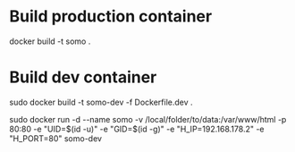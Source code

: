 # Build production container
docker build -t somo .

# Build dev container
sudo docker build -t somo-dev -f Dockerfile.dev .

sudo docker run -d --name somo -v /local/folder/to/data:/var/www/html -p 80:80 -e "UID=$(id -u)" -e "GID=$(id -g)" -e "H_IP=192.168.178.2" -e "H_PORT=80" somo-dev